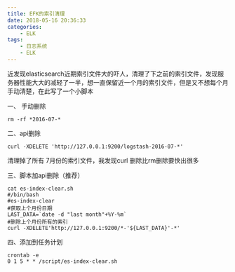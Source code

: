 ```yaml
---
title: EFK的索引清理
date: 2018-05-16 20:36:33
categories:
    - ELK
tags:
    - 日志系统
    - ELK
---
```

近发现elasticsearch近期索引文件大的吓人，清理了下之前的索引文件，发现服务器性能大大的减轻了一半，想一直保留近一个月的索引文件，但是又不想每个月手动清楚，在此写了一个小脚本

一、 手动删除
```
rm -rf *2016-07-*
```

二、api删除

```
curl -XDELETE 'http://127.0.0.1:9200/logstash-2016-07-*'
```

清理掉了所有 7月份的索引文件，我发现curl 删除比rm删除要快出很多

三、脚本加api删除（推荐）

```
cat es-index-clear.sh
#/bin/bash
#es-index-clear
#获取上个月份日期
LAST_DATA=`date -d "last month"+%Y-%m`
#删除上个月份所有的索引
curl -XDELETE'http://127.0.0.1:9200/*-'${LAST_DATA}'-*'
```

四、添加到任务计划
```
crontab -e
0 1 5 * * /script/es-index-clear.sh
```
